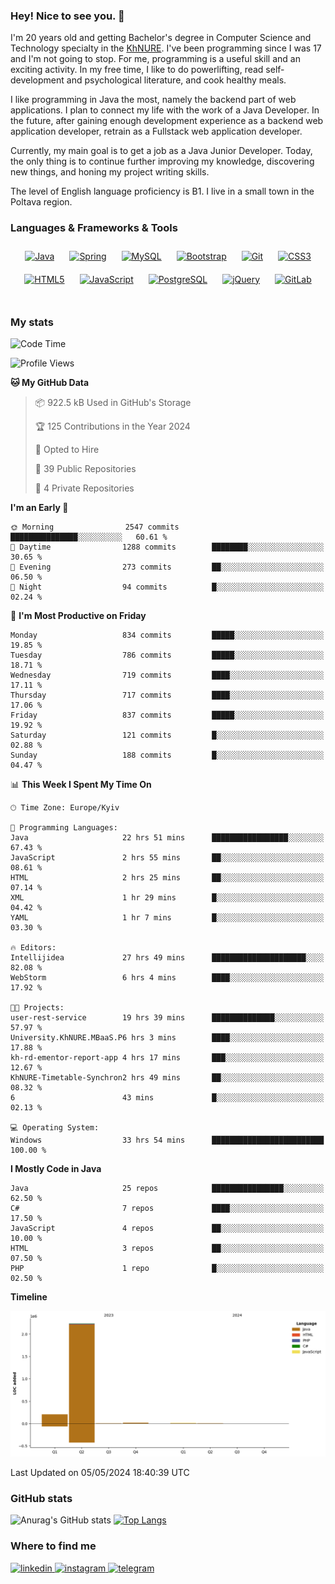 ### Hey! Nice to see you. 👋

I'm 20 years old and getting Bachelor's degree in Computer Science and Technology
specialty in the [KhNURE][1]. I've been programming since I was 17 and I'm not going
to stop. For me, programming is a useful skill and an exciting activity. In my free
time, I like to do powerlifting, read self-development and psychological literature,
and cook healthy meals.

I like programming in Java the most, namely the backend part of web applications.
I plan to connect my life with the work of a Java Developer. In the future, after 
gaining enough development experience as a backend web application developer, 
retrain as a Fullstack web application developer. 

Currently, my main goal is to get a job as a Java Junior Developer. 
Today, the only thing is to continue further improving my knowledge, discovering 
new things, and honing my project writing skills.

The level of English language proficiency is B1. I live in a small town in the
Poltava region.

### Languages & Frameworks & Tools
<div align="center">  
<a href="https://www.java.com/" target="_blank"><img style="margin: 10px" src="https://profilinator.rishav.dev/skills-assets/java-original-wordmark.svg" alt="Java" height="50" /></a>
<a href="https://docs.spring.io/spring-framework/docs/3.0.x/reference/expressions.html#:~:text=The%20Spring%20Expression%20Language%20(SpEL,and%20basic%20string%20templating%20functionality." target="_blank"><img style="margin: 10px" src="https://profilinator.rishav.dev/skills-assets/springio-icon.svg" alt="Spring" height="50" /></a>
<a href="https://www.mysql.com/" target="_blank"><img style="margin: 10px" src="https://profilinator.rishav.dev/skills-assets/mysql-original-wordmark.svg" alt="MySQL" height="50" /></a>
<a href="https://getbootstrap.com/docs/3.4/javascript/" target="_blank"><img style="margin: 10px" src="https://profilinator.rishav.dev/skills-assets/bootstrap-plain.svg" alt="Bootstrap" height="50" /></a>  
<a href="https://github.com/" target="_blank"><img style="margin: 10px" src="https://profilinator.rishav.dev/skills-assets/git-scm-icon.svg" alt="Git" height="50" /></a>
<a href="https://www.w3schools.com/css/" target="_blank"><img style="margin: 10px" src="https://profilinator.rishav.dev/skills-assets/css3-original-wordmark.svg" alt="CSS3" height="50" /></a>  
<a href="https://en.wikipedia.org/wiki/HTML5" target="_blank"><img style="margin: 10px" src="https://profilinator.rishav.dev/skills-assets/html5-original-wordmark.svg" alt="HTML5" height="50" /></a>  
<a href="https://www.javascript.com/" target="_blank"><img style="margin: 10px" src="https://profilinator.rishav.dev/skills-assets/javascript-original.svg" alt="JavaScript" height="50" /></a>  
<a href="https://www.postgresql.org/" target="_blank"><img style="margin: 10px" src="https://profilinator.rishav.dev/skills-assets/postgresql-original-wordmark.svg" alt="PostgreSQL" height="50" /></a>  
<a href="https://jquery.com/" target="_blank"><img style="margin: 10px" src="https://profilinator.rishav.dev/skills-assets/jquery.png" alt="jQuery" height="50" /></a>
<a href="https://about.gitlab.com/" target="_blank"><img style="margin: 10px" src="https://profilinator.rishav.dev/skills-assets/gitlab.svg" alt="GitLab" height="50" /></a>  
</div>  

<br/>  

### My stats 

<!--START_SECTION:waka-->
![Code Time](http://img.shields.io/badge/Code%20Time-989%20hrs%2051%20mins-blue)

![Profile Views](http://img.shields.io/badge/Profile%20Views-0-blue)

**🐱 My GitHub Data** 

> 📦 922.5 kB Used in GitHub's Storage 
 > 
> 🏆 125 Contributions in the Year 2024
 > 
> 💼 Opted to Hire
 > 
> 📜 39 Public Repositories 
 > 
> 🔑 4 Private Repositories 
 > 
**I'm an Early 🐤** 

```text
🌞 Morning                2547 commits        ███████████████░░░░░░░░░░   60.61 % 
🌆 Daytime                1288 commits        ████████░░░░░░░░░░░░░░░░░   30.65 % 
🌃 Evening                273 commits         ██░░░░░░░░░░░░░░░░░░░░░░░   06.50 % 
🌙 Night                  94 commits          █░░░░░░░░░░░░░░░░░░░░░░░░   02.24 % 
```
📅 **I'm Most Productive on Friday** 

```text
Monday                   834 commits         █████░░░░░░░░░░░░░░░░░░░░   19.85 % 
Tuesday                  786 commits         █████░░░░░░░░░░░░░░░░░░░░   18.71 % 
Wednesday                719 commits         ████░░░░░░░░░░░░░░░░░░░░░   17.11 % 
Thursday                 717 commits         ████░░░░░░░░░░░░░░░░░░░░░   17.06 % 
Friday                   837 commits         █████░░░░░░░░░░░░░░░░░░░░   19.92 % 
Saturday                 121 commits         █░░░░░░░░░░░░░░░░░░░░░░░░   02.88 % 
Sunday                   188 commits         █░░░░░░░░░░░░░░░░░░░░░░░░   04.47 % 
```


📊 **This Week I Spent My Time On** 

```text
🕑︎ Time Zone: Europe/Kyiv

💬 Programming Languages: 
Java                     22 hrs 51 mins      █████████████████░░░░░░░░   67.43 % 
JavaScript               2 hrs 55 mins       ██░░░░░░░░░░░░░░░░░░░░░░░   08.61 % 
HTML                     2 hrs 25 mins       ██░░░░░░░░░░░░░░░░░░░░░░░   07.14 % 
XML                      1 hr 29 mins        █░░░░░░░░░░░░░░░░░░░░░░░░   04.42 % 
YAML                     1 hr 7 mins         █░░░░░░░░░░░░░░░░░░░░░░░░   03.30 % 

🔥 Editors: 
Intellijidea             27 hrs 49 mins      █████████████████████░░░░   82.08 % 
WebStorm                 6 hrs 4 mins        ████░░░░░░░░░░░░░░░░░░░░░   17.92 % 

🐱‍💻 Projects: 
user-rest-service        19 hrs 39 mins      ██████████████░░░░░░░░░░░   57.97 % 
University.KhNURE.MBaaS.P6 hrs 3 mins        ████░░░░░░░░░░░░░░░░░░░░░   17.88 % 
kh-rd-ementor-report-app 4 hrs 17 mins       ███░░░░░░░░░░░░░░░░░░░░░░   12.67 % 
KhNURE-Timetable-Synchron2 hrs 49 mins       ██░░░░░░░░░░░░░░░░░░░░░░░   08.32 % 
6                        43 mins             █░░░░░░░░░░░░░░░░░░░░░░░░   02.13 % 

💻 Operating System: 
Windows                  33 hrs 54 mins      █████████████████████████   100.00 % 
```

**I Mostly Code in Java** 

```text
Java                     25 repos            ████████████████░░░░░░░░░   62.50 % 
C#                       7 repos             ████░░░░░░░░░░░░░░░░░░░░░   17.50 % 
JavaScript               4 repos             ██░░░░░░░░░░░░░░░░░░░░░░░   10.00 % 
HTML                     3 repos             ██░░░░░░░░░░░░░░░░░░░░░░░   07.50 % 
PHP                      1 repo              █░░░░░░░░░░░░░░░░░░░░░░░░   02.50 % 
```



**Timeline**

![Lines of Code chart](https://raw.githubusercontent.com/StasonMendelso/StasonMendelso/main/assets/bar_graph.png)


 Last Updated on 05/05/2024 18:40:39 UTC
<!--END_SECTION:waka-->

### GitHub stats
![Anurag's GitHub stats](https://github-readme-stats-sigma-five.vercel.app/api?username=stasonMendelso&show_icons=true&theme=transparent)
[![Top Langs](https://github-readme-stats-sigma-five.vercel.app/api/top-langs/?username=stasonMendelso)](https://github.com/stasonMendelso/github-readme-stats)
### Where to find me

<div align="start">
<a href="https://linkedin.com/in/stanislav-hlova-0b2a00265/" target="_blank">
<img src=https://img.shields.io/badge/linkedin-%231E77B5.svg?&style=for-the-badge&logo=linkedin&logoColor=white alt=linkedin style="margin-bottom: 5px;" />
</a>
<a href="https://instagram.com/stasonMendelson" target="_blank">
<img src=https://img.shields.io/badge/instagram-%23000000.svg?&style=for-the-badge&logo=instagram&logoColor=white alt=instagram style="margin-bottom: 5px;" />
</a> 
<a href="https://t.me/Stason_Mendelson" target="_blank">
<img src=https://img.shields.io/badge/telegram-%231E77B5.svg?&style=for-the-badge&logo=telegram&logoColor=white alt=telegram style="margin-bottom: 5px;" />
</a>  
</div>  

[1]:[https://nure.ua/en/]

